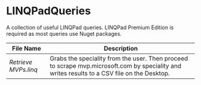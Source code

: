 # LINQPadQueries
A collection of useful LINQPad queries. LINQPad Premium Edition is required as most queries use Nuget packages.

| File Name | Description |
| --- | --- |
| _Retrieve MVPs.linq_ | Grabs the speciality from the user. Then proceed to scrape mvp.microsoft.com by speciality and writes results to a CSV file on the Desktop.
